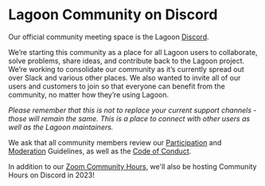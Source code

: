 # Lagoon Community on Discord

Our official community meeting space is the Lagoon [Discord](https://discord.gg/te5hHe95JE).

We’re starting this community as a place for all Lagoon users to collaborate, solve problems, share ideas, and contribute back to the Lagoon project. We’re working to consolidate our community as it’s currently spread out over Slack and various other places. We also wanted to invite all of our users and customers to join so that everyone can benefit from the community, no matter how they’re using Lagoon.

_Please remember that this is not to replace your current support channels - those will remain the same. This is a place to connect with other users as well as the Lagoon maintainers._

We ask that all community members review our [Participation](participation.md) and [Moderation](moderation.md) Guidelines, as well as the [Code of Conduct](../code-of-conduct.md).

In addition to our [Zoom Community Hours](https://dev.to/uselagoon/lagoon-community-hours-2022-4bd4), we'll also be hosting Community Hours on Discord in 2023!
